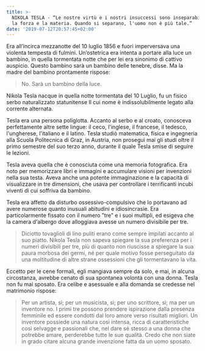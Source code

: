 ```yaml
---
title: >-
  NIKOLA TESLA - “Le nostre virtù e i nostri insuccessi sono inseparabili, come
  la forza e la materia. Quando si separano, l'uomo non è più tale.”
date: '2019-07-12T20:57:45+02:00'
---
```

Era all’incirca mezzanotte del 10 luglio 1856 e fuori imperversava una violenta tempesta di fulmini. Un’ostetrica era intenta a portare alla luce un bambino, in quella tormentata notte che per lei era sinonimo di cattivo auspicio. Questo bambino sarà un bambino delle tenebre, disse. Ma la madre del bambino prontamente rispose: 

> No. Sarà un bambino della luce.

Nikola Tesla nacque in quella notte tormentata del 10 Luglio, fu un fisico serbo naturalizzato statunitense Il cui nome è indissolubilmente legato alla corrente alternata.

Tesla era una persona poliglotta. Accanto al serbo e al croato, conosceva perfettamente altre sette lingue: il ceco, l'inglese, il francese, il tedesco, l'ungherese, l'italiano e il latino. Tesla studiò matematica, fisica e ingegneria alla Scuola Politecnica di Graz, in Austria, non proseguì mai gli studi oltre il primo semestre del suo terzo anno, durante il quale Tesla smise di seguire le lezioni.

Tesla aveva quella che è conosciuta come una memoria fotografica. Era noto per memorizzare libri e immagini e accumulare visioni per invenzioni nella sua testa. Aveva anche una potente immaginazione e la capacità di visualizzare in tre dimensioni, che usava per controllare i terrificanti incubi viventi di cui soffriva da bambino. 

Tesla era affetto da disturbo ossessivo-compulsivo che lo portavano ad avere numerose quanto inusuali abitudini e idiosincrasie. Era particolarmente fissato con il numero "tre" e i suoi multipli, ed esigeva che la camera d'albergo dove alloggiava avesse un numero divisibile per tre.

> Diciotto tovaglioli di lino puliti erano come sempre impilati accanto al suo piatto. Nikola Tesla non sapeva spiegare la sua preferenza per i numeri divisibili per tre, più di quanto non riuscisse a spiegare la sua paura morbosa dei germi, né per quale motivo fosse perseguitato da una moltitudine di altre strane ossessioni che gli tormentavano la vita.

Eccetto per le cene formali, egli mangiava sempre da solo, e mai, in alcuna circostanza, avrebbe cenato di sua spontanea volontà con una donna. Tesla non fu mai sposato. Era celibe e asessuale e alla domanda se credesse nel matrimonio rispose:

> Per un artista, sì; per un musicista, sì; per uno scrittore, sì; ma per un inventore no. I primi tre possono prendere ispirazione dalla presenza femminile ed essere condotti dal loro amore verso risultati migliori. Un inventore possiede una natura così intensa, ricca di caratteristiche così selvagge e passionali che, nel dare sé stesso a una donna che potrebbe amare, perderebbe tutte le sue qualità. Credo che non siate in grado citare alcuna grande invenzione fatta da un uomo sposato.
